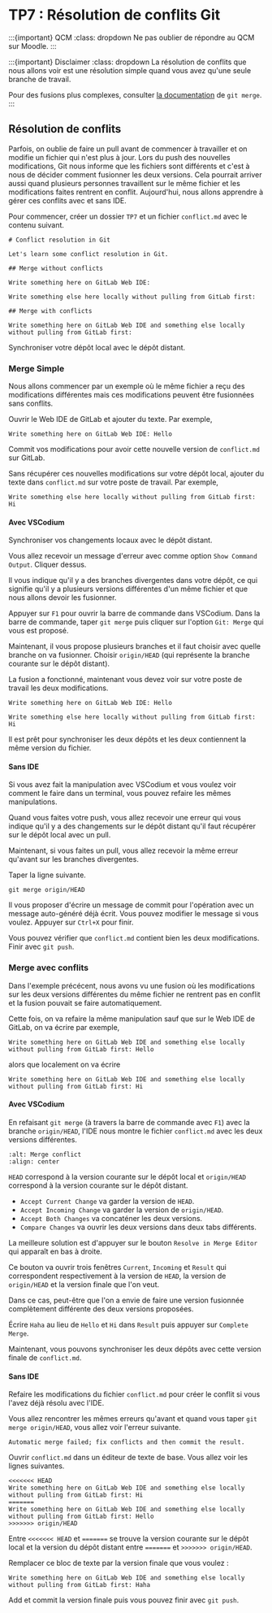 # TP7 : Résolution de conflits Git

:::{important} QCM
:class: dropdown
Ne pas oublier de répondre au QCM sur Moodle.
:::

:::{important} Disclaimer
:class: dropdown
La résolution de conflits que nous allons voir est une résolution simple quand vous avez qu'une seule branche de travail.

Pour des fusions plus complexes, consulter [la documentation](https://git-scm.com/docs/git-merge) de `git merge`.
:::

## Résolution de conflits

Parfois, on oublie de faire un pull avant de commencer à travailler et on modifie un fichier qui n'est plus à jour. Lors du push des nouvelles modifications, Git nous informe que les fichiers sont différents et c'est à nous de décider comment fusionner les deux versions. Cela pourrait arriver aussi quand plusieurs personnes travaillent sur le même fichier et les modifications faites rentrent en conflit. Aujourd'hui, nous allons apprendre à gérer ces conflits avec et sans IDE.

Pour commencer, créer un dossier `TP7` et un fichier `conflict.md` avec le contenu suivant.

```{code} md
# Conflict resolution in Git

Let's learn some conflict resolution in Git.

## Merge without conflicts

Write something here on GitLab Web IDE:

Write something else here locally without pulling from GitLab first: 

## Merge with conflicts

Write something here on GitLab Web IDE and something else locally without pulling from GitLab first:
```

Synchroniser votre dépôt local avec le dépôt distant.

### Merge Simple

Nous allons commencer par un exemple où le même fichier a reçu des modifications différentes mais ces modifications peuvent être fusionnées sans conflits.

Ouvrir le Web IDE de GitLab et ajouter du texte. Par exemple,
```{code} md
Write something here on GitLab Web IDE: Hello
```

Commit vos modifications pour avoir cette nouvelle version de `conflict.md` sur GitLab.

Sans récupérer ces nouvelles modifications sur votre dépôt local, ajouter du texte dans `conflict.md` sur votre poste de travail. Par exemple,
```{code} md
Write something else here locally without pulling from GitLab first: Hi
```

#### Avec VSCodium

Synchroniser vos changements locaux avec le dépôt distant.

Vous allez recevoir un message d'erreur avec comme option `Show Command Output`. Cliquer dessus.

Il vous indique qu'il y a des branches divergentes dans votre dépôt, ce qui signifie qu'il y a plusieurs versions différentes d'un même fichier et que nous allons devoir les fusionner.

Appuyer sur `F1` pour ouvrir la barre de commande dans VSCodium. Dans la barre de commande, taper `git merge` puis cliquer sur l'option `Git: Merge` qui vous est proposé.

Maintenant, il vous propose plusieurs branches et il faut choisir avec quelle branche on va fusionner. Choisir `origin/HEAD` (qui représente la branche courante sur le dépôt distant).

La fusion a fonctionné, maintenant vous devez voir sur votre poste de travail les deux modifications.
```{code} md
Write something here on GitLab Web IDE: Hello

Write something else here locally without pulling from GitLab first: Hi
```

Il est prêt pour synchroniser les deux dépôts et les deux contiennent la même version du fichier.

#### Sans IDE

Si vous avez fait la manipulation avec VSCodium et vous voulez voir comment le faire dans un terminal, vous pouvez refaire les mêmes manipulations.

Quand vous faites votre push, vous allez recevoir une erreur qui vous indique qu'il y a des changements sur le dépôt distant qu'il faut récupérer sur le dépôt local avec un pull.

Maintenant, si vous faites un pull, vous allez recevoir la même erreur qu'avant sur les branches divergentes.

Taper la ligne suivante.
```{code} sh
git merge origin/HEAD
```

Il vous proposer d'écrire un message de commit pour l'opération avec un message auto-généré déjà écrit. Vous pouvez modifier le message si vous voulez. Appuyer sur `Ctrl+X` pour finir.

Vous pouvez vérifier que `conflict.md` contient bien les deux modifications. Finir avec `git push`.

### Merge avec conflits

Dans l'exemple précécent, nous avons vu une fusion où les modifications sur les deux versions différentes du même fichier ne rentrent pas en conflit et la fusion pouvait se faire automatiquement.

Cette fois, on va refaire la même manipulation sauf que sur le Web IDE de GitLab, on va écrire par exemple,
```{code} md
Write something here on GitLab Web IDE and something else locally without pulling from GitLab first: Hello
```
alors que localement on va écrire
```{code} md
Write something here on GitLab Web IDE and something else locally without pulling from GitLab first: Hi
```

#### Avec VSCodium

En refaisant `git merge` (à travers la barre de commande avec `F1`) avec la branche `origin/HEAD`, l'IDE nous montre le fichier `conflict.md` avec les deux versions différentes.
```{figure} ../images/merge-conflict.png
:alt: Merge conflict
:align: center
```

`HEAD` correspond à la version courante sur le dépôt local et `origin/HEAD` correspond à la version courante sur le dépôt distant.
- `Accept Current Change` va garder la version de `HEAD`.
- `Accept Incoming Change` va garder la version de `origin/HEAD`.
- `Accept Both Changes` va concaténer les deux versions.
- `Compare Changes` va ouvrir les deux versions dans deux tabs différents.

La meilleure solution est d'appuyer sur le bouton `Resolve in Merge Editor` qui apparaît en bas à droite.

Ce bouton va ouvrir trois fenêtres `Current`, `Incoming` et `Result` qui correspondent respectivement à la version de `HEAD`, la version de `origin/HEAD` et la version finale que l'on veut.

Dans ce cas, peut-être que l'on a envie de faire une version fusionnée complètement différente des deux versions proposées.

Écrire `Haha` au lieu de `Hello` et `Hi` dans `Result` puis appuyer sur `Complete Merge`.

Maintenant, vous pouvons synchroniser les deux dépôts avec cette version finale de `conflict.md`.

#### Sans IDE

Refaire les modifications du fichier `conflict.md` pour créer le conflit si vous l'avez déjà résolu avec l'IDE.

Vous allez rencontrer les mêmes erreurs qu'avant et quand vous taper `git merge origin/HEAD`, vous allez voir l'erreur suivante.
```{code} sh
Automatic merge failed; fix conflicts and then commit the result.
```

Ouvrir `conflict.md` dans un éditeur de texte de base. Vous allez voir les lignes suivantes.
```{code} md
<<<<<<< HEAD
Write something here on GitLab Web IDE and something else locally without pulling from GitLab first: Hi
=======
Write something here on GitLab Web IDE and something else locally without pulling from GitLab first: Hello
>>>>>>> origin/HEAD
```

Entre `<<<<<<< HEAD` et `=======` se trouve la version courante sur le dépôt local et la version du dépôt distant entre `=======` et `>>>>>>> origin/HEAD`.

Remplacer ce bloc de texte par la version finale que vous voulez :
```{code} md
Write something here on GitLab Web IDE and something else locally without pulling from GitLab first: Haha
```

Add et commit la version finale puis vous pouvez finir avec `git push`. 

